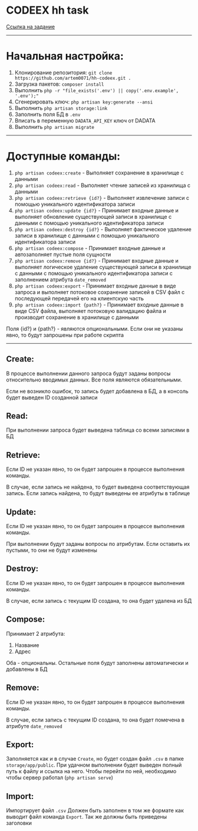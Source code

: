CODEEX hh task
=

[Ссылка на задание](http://codeex.ru/tests/back-end.pdf)

***

# Начальная настройка:
1. Клонирование репозитория: `git clone https://github.com/artem0071/hh-codeex.git .`
2. Загрузка пакетов: `composer install`
3. Выполнить `php -r "file_exists('.env') || copy('.env.example', '.env');"`
4. Сгенерировать ключ: `php artisan key:generate --ansi`
5. Выполнить `php artisan storage:link`
6. Заполнить поля БД в `.env`
7. Вписать в переменную `DADATA_API_KEY` ключ от DADATA
8. Выполнить `php artisan migrate`


***

# Доступные команды:
1. `php artisan codeex:create` - Выполняет сохранение в хранилище с данными
2. `php artisan codeex:read` - Выполняет чтение записей из хранилища с данными
3. `php artisan codeex:retrieve {id?}` - Выполняет извлечение записи с помощью уникального идентификатора записи
4. `php artisan codeex:update {id?}` - Принимает входные данные и выполняет обновление существующей записи в хранилище с данными с помощью уникального идентификатора записи
5. `php artisan codeex:destroy {id?}` - Выполняет фактическое удаление записи в хранилище с данными с помощью уникального идентификатора записи
6. `php artisan codeex:compose` - Принимает входные данные и автозаполняет пустые поля сущности
7. `php artisan codeex:remove {id?}` - Принимает входные данные и выполняет логическое удаление существующей записи в хранилище с данными с помощью уникального идентификатора записи с заполнением атрибута `date_removed`
8. `php artisan codeex:export` - Принимает входные данные в виде запроса и выполняет потоковое сохранение записей в CSV файл с последующей передачей его на клиентскую часть
9. `php artisan codeex:import {path?}` - Принимает входные данные в виде CSV файла, выполняет потоковую валидацию файла и производит сохранение в хранилище с данными 

Поля {id?} и {path?} - являются опциональными. Если они не указаны явно, то будут запрошены при работе скрипта

***

## Create:
В процессе выполнении данного запроса будут заданы вопросы относительно вводимых данных. Все поля являются обязательными.

Если не возникло ошибок, то запись будет добавлена в БД, а в консоль будет выведен ID созданной записи

## Read:
При выполнении запроса будет выведена таблица со всеми записями в БД

## Retrieve:
Если ID не указан явно, то он будет запрошен в процессе выполнения команды. 

В случае, если запись не найдена, то будет выведена соответствующая запись. Если запись найдена, то будут выведены ее атрибуты в таблице

## Update:
Если ID не указан явно, то он будет запрошен в процессе выполнения команды. 

При выполнении будут заданы вопросы по атрибутам. Если оставить их пустыми, то они не будут изменены

## Destroy:
Если ID не указан явно, то он будет запрошен в процессе выполнения команды. 

В случае, если запись с текущим ID создана, то она будет удалена из БД

## Compose:
Принимает 2 атрибута:
1) Название
2) Адрес

Оба - опциональны. Остальные поля будут заполнены автоматически и добавлены в БД

## Remove:
Если ID не указан явно, то он будет запрошен в процессе выполнения команды. 

В случае, если запись с текущим ID создана, то она будет помечена в атрибуте `date_removed`

## Export:
Заполняется как и в случае `Create`, но будет создан файл `.csv` в папке `storage/app/public`.
При удачном выполнении будет выведен полный путь к файлу и ссылка на него. Чтобы перейти по ней, необходимо чтобы сервер работал (`php artisan serve`)

## Import:
Импортирует файл `.csv`
Должен быть заполнен в том же формате как выводит файл команда `Export`. Так же должны быть приведены заголовки
